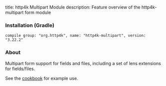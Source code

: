 title: http4k Multipart Module
description: Feature overview of the http4k-multipart form module

### Installation (Gradle)
```compile group: "org.http4k", name: "http4k-multipart", version: "3.22.2"```

### About

Multipart form support for fields and files, including a set of lens extensions for fields/files.

See the [cookbook](/cookbook/multipart_forms/) for example use.
